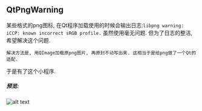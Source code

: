 ## QtPngWarning

某些格式的png图标, 在Qt程序加载使用的时候会输出日志:`libpng warning: iCCP: known incorrect sRGB profile.` 虽然使用毫无问题. 但为了日志的整洁, 希望解决这个问题.

	解决方法是, 用QImage加载原png图片, 再原封不动写出来. 这相当于是给png做了一个Qt的适配. 

于是有了这个小程序.

##### 预览:

![alt text](./preview.png "")

